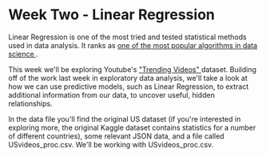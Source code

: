 # Week Two - Linear Regression

Linear Regression is one of the most tried and tested statistical methods 
used in data analysis. It ranks as <a href="https://builtin.com/data-science/tour-top-10-algorithms-machine-learning-newbies" target="_blank">
one of the most popular algorithms in data science </a>. 

This week we'll be exploring Youtube's <a href="https://www.kaggle.com/datasnaek/youtube-new" target="_blank"> "Trending Videos" </a> dataset. Building off of the work 
last week in exploratory data analysis, we'll take a look at how we can use predictive models,
such as Linear Regression, to extract additional information from our data, to uncover useful,
hidden relationships.

In the data file you'll find the original US dataset (if you're interested in exploring more, the original Kaggle dataset
contains statistics for a number of different countries), some relevant JSON data, and a file called USvideos_proc.csv. 
We'll be working with USvideos_proc.csv.

